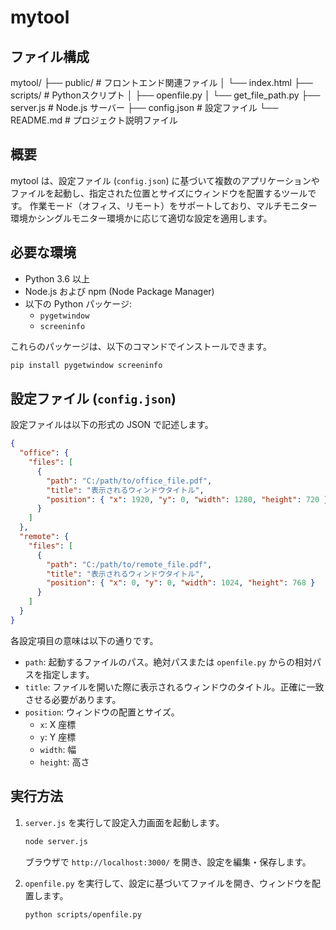 # mytool

## ファイル構成
mytool/
├── public/              # フロントエンド関連ファイル
│   └── index.html
├── scripts/             # Pythonスクリプト
│   ├── openfile.py
│   └── get_file_path.py
├── server.js            # Node.js サーバー
├── config.json          # 設定ファイル
└── README.md            # プロジェクト説明ファイル


## 概要

mytool は、設定ファイル (`config.json`) に基づいて複数のアプリケーションやファイルを起動し、指定された位置とサイズにウィンドウを配置するツールです。
作業モード（オフィス、リモート）をサポートしており、マルチモニター環境かシングルモニター環境かに応じて適切な設定を適用します。

## 必要な環境

- Python 3.6 以上
- Node.js および npm (Node Package Manager)
- 以下の Python パッケージ:
  - `pygetwindow`
  - `screeninfo`

これらのパッケージは、以下のコマンドでインストールできます。

```bash
pip install pygetwindow screeninfo
```

## 設定ファイル (`config.json`)

設定ファイルは以下の形式の JSON で記述します。

```json
{
  "office": {
    "files": [
      {
        "path": "C:/path/to/office_file.pdf",
        "title": "表示されるウィンドウタイトル",
        "position": { "x": 1920, "y": 0, "width": 1280, "height": 720 }
      }
    ]
  },
  "remote": {
    "files": [
      {
        "path": "C:/path/to/remote_file.pdf",
        "title": "表示されるウィンドウタイトル",
        "position": { "x": 0, "y": 0, "width": 1024, "height": 768 }
      }
    ]
  }
}
```

各設定項目の意味は以下の通りです。

- `path`: 起動するファイルのパス。絶対パスまたは `openfile.py` からの相対パスを指定します。
- `title`: ファイルを開いた際に表示されるウィンドウのタイトル。正確に一致させる必要があります。
- `position`: ウィンドウの配置とサイズ。
  - `x`: X 座標
  - `y`: Y 座標
  - `width`: 幅
  - `height`: 高さ

## 実行方法

1.  `server.js` を実行して設定入力画面を起動します。

    ```bash
    node server.js
    ```

    ブラウザで `http://localhost:3000/` を開き、設定を編集・保存します。

2.  `openfile.py` を実行して、設定に基づいてファイルを開き、ウィンドウを配置します。

    ```bash
    python scripts/openfile.py  
    ```